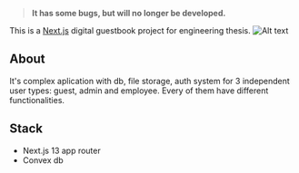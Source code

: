 > **It has some bugs, but will no longer be developed.**

This is a [Next.js](https://nextjs.org/) digital guestbook project for engineering thesis.
![Alt text](images/1.png)

## About

It's complex aplication with db, file storage, auth system for 3 independent user types: guest, admin and employee. Every of them have different functionalities.



## Stack

- Next.js 13 app router
- Convex db
